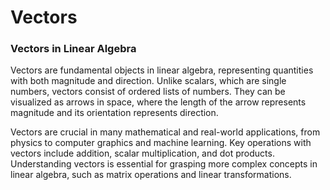 # Vectors

### Vectors in Linear Algebra

Vectors are fundamental objects in linear algebra, representing quantities with both magnitude and direction. Unlike scalars, which are single numbers, vectors consist of ordered lists of numbers. They can be visualized as arrows in space, where the length of the arrow represents magnitude and its orientation represents direction.

Vectors are crucial in many mathematical and real-world applications, from physics to computer graphics and machine learning. Key operations with vectors include addition, scalar multiplication, and dot products. Understanding vectors is essential for grasping more complex concepts in linear algebra, such as matrix operations and linear transformations.
